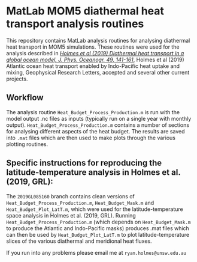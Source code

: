 # MatLab MOM5 diathermal heat transport analysis routines

This repository contains MatLab analysis routines for analysing
diathermal heat transport in MOM5 simulations. These routines were
used for the analysis described in [*Holmes et al (2019) Diathermal
heat transport in a global ocean model, J. Phys. Oceanogr. 49,
141-161*](https://doi.org/10.1175/JPO-D-18-0098.1), Holmes et al
(2019) Atlantic ocean heat transport enabled by Indo-Pacific heat
uptake and mixing, Geophysical Research Letters, accepted and several
other current projects.

## Workflow

The analysis routine `Heat_Budget_Process_Production.m` is run with
the model output .nc files as inputs (typically run on a single year
with monthly output). `Heat_Budget_Process_Production.m` contains a
number of sections for analysing different aspects of the heat
budget. The results are saved into `.mat` files which are then used to
make plots through the various plotting routines.

## Specific instructions for reproducing the latitude-temperature analysis in Holmes et al. (2019, GRL):

The `2019GL085160` branch contains clean versions of
`Heat_Budget_Process_Production.m`, `Heat_Budget_Mask.m` and
`Heat_Budget_Plot_LatT.m`, which were used for the
latitude-temperature space analysis in Holmes et al. (2019,
GRL). Running `Heat_Budget_Process_Production.m` (which depends on
`Heat_Budget_Mask.m` to produce the Atlantic and Indo-Pacific masks)
produces .mat files which can then be used by
`Heat_Budget_Plot_LatT.m` to plot latitude-temperature slices of the
various diathermal and meridional heat fluxes.

If you run into any problems please email me at
`ryan.holmes@unsw.edu.au`


